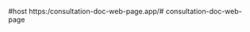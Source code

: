 #host
https:/consultation-doc-web-page.app/#   c o n s u l t a t i o n - d o c - w e b - p a g e  
 